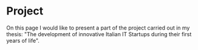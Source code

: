 # Project
On this page I would like to present a part of the project carried out in my thesis: "The development of innovative Italian IT Startups during their first years of life".
